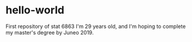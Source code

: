 # hello-world
First repository of stat 6863
I'm 29 years old, and I'm hoping to complete my master's degree by Juneo 2019.
